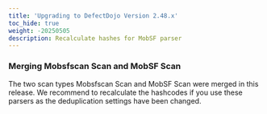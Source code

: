 ```yaml
---
title: 'Upgrading to DefectDojo Version 2.48.x'
toc_hide: true
weight: -20250505
description: Recalculate hashes for MobSF parser
---
```

### Merging Mobsfscan Scan and MobSF Scan

The two scan types Mobsfscan Scan and MobSF Scan were merged in this release. We recommend to recalculate the hashcodes if you use these parsers as the deduplication settings have been changed.
